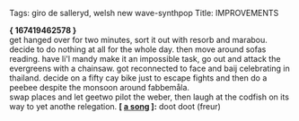 Tags: giro de salleryd, welsh new wave-synthpop
Title: IMPROVEMENTS
  
**{ 167419462578 }**  
get hanged over for two minutes, sort it out with resorb and marabou. decide to do nothing at all for the whole day. then move around sofas reading. have li'l mandy make it an impossible task, go out and attack the evergreens with a chainsaw. got reconnected to face and baij celebrating in thailand. decide on a fifty cay bike just to escape fights and then do a peebee despite the monsoon around fabbemåla.  
swap places and let geetwo pilot the weber, then laugh at the codfish on its way to yet anothe relegation.
**[ [a song](https://open.spotify.com/track/6LdWRNttqixrRxDdcgTXbn) ]:** doot doot (freur)